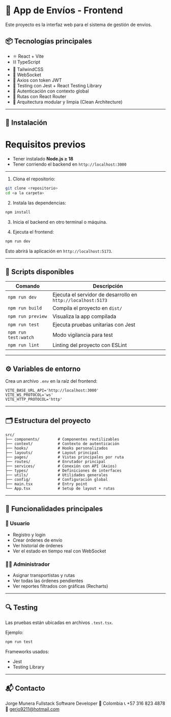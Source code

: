 # 🚀 App de Envíos - Frontend

Este proyecto es la interfaz web para el sistema de gestión de envíos.

## 📦 Tecnologías principales

- ⚛️ React + Vite 
- ⛓️ TypeScript
- 💨 TailwindCSS
- 🔌 WebSocket
- 📡 Axios con token JWT
- 🧪 Testing con Jest + React Testing Library
- 🔐 Autenticación con contexto global
- 🚌 Rutas con React Router
- 📁 Arquitectura modular y limpia (Clean Architecture)

---

## 🚀 Instalación

# Requisitos previos
- Tener instalado **Node.js ≥ 18**
- Tener corriendo el backend en `http://localhost:3000`

---

1. Clona el repositorio:

```bash
git clone <repositorio>
cd <a la carpeta>
```

2. Instala las dependencias:

```bash
npm install
```

3. Inicia el backend en otro terminal o máquina.

4. Ejecuta el frontend:

```bash
npm run dev
```

Esto abrirá la aplicación en `http://localhost:5173`.

---

## 🧪 Scripts disponibles

| Comando        | Descripción                         |
|----------------|-------------------------------------|
| `npm run dev`  | Ejecuta el servidor de desarrollo en `http://localhost:5173` |
| `npm run build`| Compila el proyecto en `dist/`      |
| `npm run preview` | Visualiza la app compilada        |
| `npm run test` | Ejecuta pruebas unitarias con Jest  |
| `npm run test:watch` | Modo vigilancia para test      |
| `npm run lint` | Linting del proyecto con ESLint     |

---

## ⚙️ Variables de entorno

Crea un archivo `.env` en la raíz del frontend:

```env
VITE_BASE_URL_API='http://localhost:3000'
VITE_WS_PROTOCOL='ws'
VITE_HTTP_PROTOCOL='http'
```

---

## 🗂️ Estructura del proyecto

```
src/
├── components/        # Componentes reutilizables
├── context/           # Contexto de autenticación
├── hooks/             # Hooks personalizados
├── layouts/           # Layout principal
├── pages/             # Vistas principales por ruta
├── routes/            # Enrutador principal
├── services/          # Conexión con API (Axios)
├── types/             # Definiciones de interfaces
├── utils/             # Utilidades generales
├── config/            # Configuración global
├── main.tsx           # Entry point
└── App.tsx            # Setup de layout + rutas
```

---

## 🧠 Funcionalidades principales

### 🧑 Usuario

- Registro y login
- Crear órdenes de envío
- Ver historial de órdenes
- Ver el estado en tiempo real con WebSocket

### 👨‍💼 Administrador

- Asignar transportistas y rutas
- Ver todas las órdenes pendientes
- Ver reportes filtrados con gráficas (Recharts)

---

## 🔍 Testing

Las pruebas están ubicadas en archivos `.test.tsx`.

Ejemplo:

```bash
npm run test
```

Frameworks usados:

- Jest
- Testing Library

---

## 📬 Contacto

Jorge Munera
Fullstack Software Developer
📍 Colombia
📞 +57 316 823 4878
📧 gerjo9211@hotmail.com
